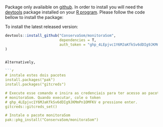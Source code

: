 Package only availaible on [github](http://github.com/). In order to install you will need the [devtools](https://cran.r-project.org/package=devtools) package installed on your [R program](https://www.r-project.org/). Please follow the code bellow to install the package:

To install the latest released version:

```r
devtools::install_github("ConservaSom/monitoraSom",
                         dependencies = T,
                         auth_token = "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"
)


Alternatively,

```r
# instale estes dois pacotes
install.packages("pak")
install.packages("gitcreds")

# Execute esse comando e insira as credenciais para ter acesso ao pacote
# monitoraSom. Quando executar, cole o token
# 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 e pressione enter.
gitcreds::gitcreds_set()

# Instale o pacote monitoraSom
pak::pkg_install("ConservaSom/monitoraSom")
```
